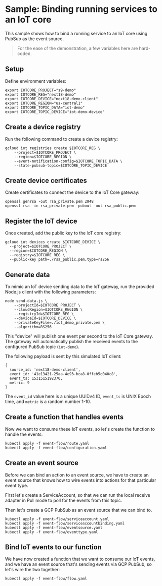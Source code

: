 # Sample: Binding running services to an IoT core

This sample shows how to bind a running service to an IoT core using PubSub as the event source.

> For the ease of the demonstration, a few variables here are hard-coded.

## Setup

Define environment variables:

```shell
export IOTCORE_PROJECT="s9-demo"
export IOTCORE_REG="next18-demo"
export IOTCORE_DEVICE="next18-demo-client"
export IOTCORE_REGION="us-central1"
export IOTCORE_TOPIC_DATA="iot-demo"
export IOTCORE_TOPIC_DEVICE="iot-demo-device"
```

## Create a device registry

Run the following command to create a device registry:

```shell
gcloud iot registries create $IOTCORE_REG \
    --project=$IOTCORE_PROJECT \
    --region=$IOTCORE_REGION \
    --event-notification-config=$IOTCORE_TOPIC_DATA \
    --state-pubsub-topic=$IOTCORE_TOPIC_DEVICE
```

## Create device certificates

Create certificates to connect the device to the IoT Core gateway:

```shell
openssl genrsa -out rsa_private.pem 2048
openssl rsa -in rsa_private.pem -pubout -out rsa_public.pem
```

## Register the IoT device

Once created, add the public key to the IoT core registry:

```shell
gcloud iot devices create $IOTCORE_DEVICE \
  --project=$IOTCORE_PROJECT \
  --region=$IOTCORE_REGION \
  --registry=$IOTCORE_REG \
  --public-key path=./rsa_public.pem,type=rs256
```

## Generate data

To mimic an IoT device sending data to the IoT gateway, run the provided
Node.js client with the following parameters:

```shell
node send-data.js \
    --projectId=$IOTCORE_PROJECT \
    --cloudRegion=$IOTCORE_REGION \
    --registryId=$IOTCORE_REG \
    --deviceId=$IOTCORE_DEVICE \
    --privateKeyFile=./iot_demo_private.pem \
    --algorithm=RS256
```

This "device" will publish one event per second to the IoT Core gateway.
The gateway will automatically publish the received events to the configured
PubSub topic (`iot-demo`).

The following payload is sent by this simulated IoT client:

```shell
{
  source_id: 'next18-demo-client',
  event_id: '41e13421-25aa-4e93-bca8-0ffeb5c040c8',
  event_ts: 1531515192370,
  metric: 9
}
```

The `event_id` value here is a unique UUIDv4 ID, `event_ts` is UNIX Epoch time, and `metric` 
is a random number 1-10.

## Create a function that handles events

Now we want to consume these IoT events, so let's create the function to handle the events:

```shell
kubectl apply -f event-flow/route.yaml
kubectl apply -f event-flow/configuration.yaml
```

## Create an event source

Before we can bind an action to an event source, we have to create an event source
that knows how to wire events into actions for that particular event type.

First let's create a ServiceAccount, so that we can run the local receive adapter
in Pull mode to poll for the events from this topic. 

Then let's create a GCP PubSub as an event source that we can bind to.

```shell
kubectl apply -f event-flow/serviceaccount.yaml
kubectl apply -f event-flow/serviceaccountbinding.yaml
kubectl apply -f event-flow/eventsource.yaml
kubectl apply -f event-flow/eventtype.yaml
```

## Bind IoT events to our function

We have now created a function that we want to consume our IoT events, and we have an event
source that's sending events via GCP PubSub, so let's wire the two together:

```shell
kubectl apply -f event-flow/flow.yaml
```
